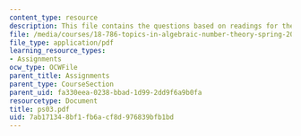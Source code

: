 ```yaml
---
content_type: resource
description: This file contains the questions based on readings for the course.
file: /media/courses/18-786-topics-in-algebraic-number-theory-spring-2006/7ab171348bf1fb6acf8d976839bfb1bd_ps03.pdf
file_type: application/pdf
learning_resource_types:
- Assignments
ocw_type: OCWFile
parent_title: Assignments
parent_type: CourseSection
parent_uid: fa330eea-0238-bbad-1d99-2dd9f6a9b0fa
resourcetype: Document
title: ps03.pdf
uid: 7ab17134-8bf1-fb6a-cf8d-976839bfb1bd
---
```

